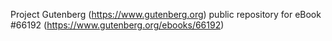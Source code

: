 Project Gutenberg (https://www.gutenberg.org) public repository for
eBook #66192 (https://www.gutenberg.org/ebooks/66192)

